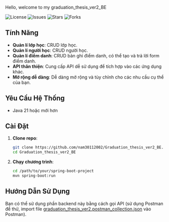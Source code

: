 Hello, welcome to my graduation_thesis_ver2_BE

![License](https://img.shields.io/github/license/nam30112002/Graduation_thesis_ver2_BE) ![Issues](https://img.shields.io/github/issues/nam30112002/Graduation_thesis_ver2_BE) ![Stars](https://img.shields.io/github/stars/nam30112002/Graduation_thesis_ver2_BE) ![Forks](https://img.shields.io/github/forks/nam30112002/Graduation_thesis_ver2_BE)


## Tính Năng

- **Quản lí lớp học**: CRUD lớp học.
- **Quản lí người học**: CRUD người học.
- **Quản lí điểm danh**: CRUD bản ghi điểm danh, có thể tạo và trả lời form điểm danh.
- **API thân thiện**: Cung cấp API dễ sử dụng để tích hợp vào các ứng dụng khác.
- **Mở rộng dễ dàng**: Dễ dàng mở rộng và tùy chỉnh cho các nhu cầu cụ thể của bạn.

## Yêu Cầu Hệ Thống

- Java 21 hoặc mới hơn

## Cài Đặt

1. **Clone repo**:
    ```bash
    git clone https://github.com/nam30112002/Graduation_thesis_ver2_BE.git
    cd Graduation_thesis_ver2_BE
    ```

2. **Chạy chương trình**:
    ```bash
    cd /path/to/your/spring-boot-project
    mvn spring-boot:run
    ```

## Hướng Dẫn Sử Dụng

Bạn có thể sử dụng phần backend này bằng cách gọi API (sử dụng Postman để thử, import file [graduation_thesis_ver2.postman_collection.json](./src/main/resources/graduation_thesis_ver2.postman_collection.json) vào Postman).

